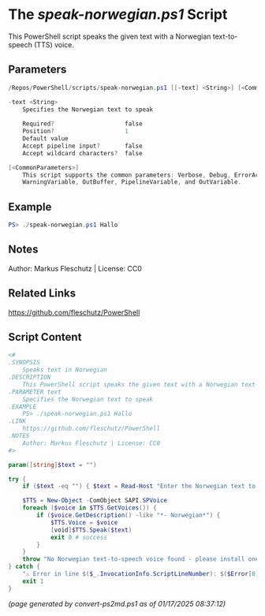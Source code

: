 The *speak-norwegian.ps1* Script
===========================

This PowerShell script speaks the given text with a Norwegian text-to-speech (TTS) voice.

Parameters
----------
```powershell
/Repos/PowerShell/scripts/speak-norwegian.ps1 [[-text] <String>] [<CommonParameters>]

-text <String>
    Specifies the Norwegian text to speak
    
    Required?                    false
    Position?                    1
    Default value                
    Accept pipeline input?       false
    Accept wildcard characters?  false

[<CommonParameters>]
    This script supports the common parameters: Verbose, Debug, ErrorAction, ErrorVariable, WarningAction, 
    WarningVariable, OutBuffer, PipelineVariable, and OutVariable.
```

Example
-------
```powershell
PS> ./speak-norwegian.ps1 Hallo

```

Notes
-----
Author: Markus Fleschutz | License: CC0

Related Links
-------------
https://github.com/fleschutz/PowerShell

Script Content
--------------
```powershell
<#
.SYNOPSIS
	Speaks text in Norwegian
.DESCRIPTION
	This PowerShell script speaks the given text with a Norwegian text-to-speech (TTS) voice.
.PARAMETER text
	Specifies the Norwegian text to speak
.EXAMPLE
	PS> ./speak-norwegian.ps1 Hallo
.LINK
	https://github.com/fleschutz/PowerShell
.NOTES
	Author: Markus Fleschutz | License: CC0
#>

param([string]$text = "")

try {
	if ($text -eq "") { $text = Read-Host "Enter the Norwegian text to speak" }

	$TTS = New-Object -ComObject SAPI.SPVoice
	foreach ($voice in $TTS.GetVoices()) {
		if ($voice.GetDescription() -like "*- Norwegian*") {
			$TTS.Voice = $voice
			[void]$TTS.Speak($text)
			exit 0 # success
		}
	}
	throw "No Norwegian text-to-speech voice found - please install one."
} catch {
	"⚠️ Error in line $($_.InvocationInfo.ScriptLineNumber): $($Error[0])"
	exit 1
}
```

*(page generated by convert-ps2md.ps1 as of 01/17/2025 08:37:12)*
